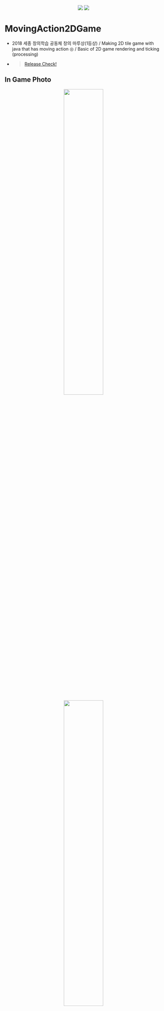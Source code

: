 <div align = "center">
    <img src="https://img.shields.io/badge/license-MIT-green" />
    <img src="https://img.shields.io/badge/Java%20version-%3E%3D%20SE%2011-blue" />
</div>

# MovingAction2DGame

- 2018 세종 창의학습 공동체 창의 마루상(1등상) / Making 2D tile game with java that has moving action ◎ / Basic of 2D game rendering and ticking (processing)
- > [Release Check!](https://github.com/Nuung/MovingAction2DGame/releases)

###

## In Game Photo

<div align = "center">
    <img src="https://github.com/Nuung/MovingAction2DGame/blob/master/res/textures/ingame_img1.png" width="50%" />
    <img src="https://github.com/Nuung/MovingAction2DGame/blob/master/res/textures/ingame_img2.png" width="50%" />
    <img src="https://github.com/Nuung/MovingAction2DGame/blob/master/res/textures/ingame_img3.png" width="50%" />
    <img src="https://github.com/Nuung/MovingAction2DGame/blob/master/res/textures/ingame_img4.png" width="50%" />
    <img src="https://github.com/Nuung/MovingAction2DGame/blob/master/res/textures/ingame_img5.png" width="50%" />
    <img src="https://github.com/Nuung/MovingAction2DGame/blob/master/res/textures/ingame_img6.png" width="50%" />
    <img src="https://github.com/Nuung/MovingAction2DGame/blob/master/res/textures/ingame_img7.png" width="50%" />
    <img src="https://github.com/Nuung/MovingAction2DGame/blob/master/res/textures/ingame_img8.png" width="50%" />
    <img src="https://github.com/Nuung/MovingAction2DGame/blob/master/res/textures/ingame_img9.png" width="50%" />
    <img src="https://github.com/Nuung/MovingAction2DGame/blob/master/res/textures/ingame_img10.png" width="50%" />
</div>


## Getting Started
```bash
git clone https://github.com/Nuung/MovingAction2DGame.git

IDE에서 import -> Launcher.java -> Run Java Application
```
- Java Build Path 만 아래와 같이 mysql 추가 해주면 스코어 까지 정상 작동 가능합니다.
- <img src="https://github.com/Nuung/MovingAction2DGame/blob/master/res/textures/readme_img2.png" />
- 추가 안해도 실행은 되지만 스코어는 이용할 수 없습니다. 기본적으로 localhost를 사용합니다. 그렇기 때문에 가볍게 Database와 table만 아래와 같이 만들어 줍니다.
  ~~~~sql
  CREATE DATABASE IF NOT EXISTS javadb CHARACTER SET utf8 COLLATE utf8_general_ci;
  DROP TABLE IF EXISTS gamescore;
  use javadb;
  CREATE TABLE gamescore (
    id  	   	 INTEGER NOT NULL AUTO_INCREMENT PRIMARY KEY, 
    name 		 VARCHAR(20),
    score  	 INTEGER NOT NULL
  );
  select * from gamescore;
  insert into gamescore value (1, "HyeonWoo", 1300);
  ~~~~
- 세부 사항은 package database -> DBConfigue.java 에서 확인 가능합니다!

### Control

```
Move : ←↑↓→ or WASD
PAUSE : P
ATTACK : K
SHOP : SPACE BAR
```


## 프로젝트 설명 및 세부 정보


### PROLOG
- 추억의 [곰플레이어 닷지 게임](https://prolite.tistory.com/1388)을 조금 다른 방식으로, java만 사용해서 구현해 보고 싶었습니다. 
- Thread를 통한 FPS ~ 랜더링, 추상클래스와 인터페이스, Swing 컴포넌트들의 조합과 그 조합에 event를 추가하면서 클래스 구조를 설계하는 것이 핵심이고 학습의 메인입니다. 


### UML
- 우선 가장 상위, static main method는 아래 이미지와 같이 위치 합니다.
- <img src="https://github.com/Nuung/MovingAction2DGame/blob/master/res/textures/readme_img1.png" width="40%" />
> 전체 UML은 아래 이미지와 같습니다! 처음 보면 굉장히 복잡해 보이지만 단순합니다.
  <img src="https://github.com/Nuung/MovingAction2DGame/blob/master/DodgeTheDot_UML/DodgeTheDot_UML.png" />
  
- 핵심 적인 부분을 몇가지 짚어보면,
  - 싱글톤 처럼 Handler Class의 Object, **Vector<GameObject>** 에 다른 class object들이 add 된다! 그러면서 개별 object target대상으로 tick() method가 일어난다.
  - 그 Entity들은 모두 GameObject Type 이다! GameObject Class는 **abstract class** 다! 
  - Game Class에서는 Display를 핵심적으로 object를 다루고 **STATE**를 통해서 GameObject를 어떻게 할지 결정이 된다! 즉, Display state를 가지고 보여주는 랜더링만 바뀌는 것이다. 


### More Information
<details>
    <summary>창의학습공동체 프로그램 참여 결과물</summary>
    
- JAVA를 공부하는 소모임을 직접 만들어서 Doge the Dot이라는 이름으로 캐릭터를 조작해 사방에서 날라오는 여러 장애물을 피하는 게임을 만들었습니다. 
- Canvas와 JFrame 을 이용해 렌더링했고, 렌더링을 묶어주는 최상위 클래스에서 Runnable 인터페이스 상속으로 스레드를 만들어서 초당 60프레임으로 게임을 구현했습니다. 
- 기본적인 클래스의 구조는 검색을 통한 클론코딩으로 시작하고 조원들끼리 모여 여러 아이디어를 추가했습니다. 렌더링이 필요한 object들을 위해 추상클래스로 GameObject 클래스를 만들어서 상속받은 뒤 구현했습니다. 
- object 특성마다 **다른 추가 구현**이 필요했기 때문에 인터페이스가 아닌 **추상클래스** 로 하였으며, 적군 object의 경우 **무조건 구현**해야 하는 ‘플레이어 쪽으로 움직이기’, ‘충돌 상자’ 등을 위해 EnemyGroup 이라는 **인터페이스**를 통하여 상속받게 했습니다. 여기서 추상 클래스와 인터페이스의 차이점과 존재 이유를 알 수 있었습니다. 
- Canvas위에 플레이어 조작에 따라 달라지는 움직임을 렌더링하기 위한 이벤트 추가, 그리고 특정 메뉴 클릭할 때 새롭게 그려지고 다른 화면을 렌더링해야 할 때, 렌더링을 묶어주는 최상위 클래스에서 state를 나누어서 다른 화면을 지금 프레임에 다시 그리는 방법을 이용했습니다. 그리고 렌더링이 필요한 모든 object를 핸들러라는 클래스를 만들어서 리스트 자료구조에 모아두고 state에 따라 다르게 다시 그렸습니다. 핸들러 클래스는 public이지만 포함하는 object들은 private이라서 접근 제어로 볼 수 있는 보안의 기초를 알 수 있었습니다. 또, 이 과정들 속에서 클래스라는 틀을 만들고 객체를 찍어내고 관리하면서 객체지향이 무엇인지 알 수 있었습니다.
- 이렇게 조원들과 함께 열심히 노력한 만큼, 마지막 성과 보고회에서 성장한 모습을 많이 보일 수 있어서 대상이라는 좋은 성과를 이룰 수 있었습니다. 
    
</details> 

